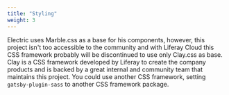 ```yaml
---
title: "Styling"
weight: 3
---
```


Electric uses Marble.css as a base for his components, however, this project isn't too accessible to the community and with Liferay Cloud this CSS framework probably will be discontinued to use only Clay.css as base. Clay is a CSS framework developed by Liferay to create the company products and is backed by a great internal and community team that maintains this project. You could use another CSS framework, setting `gatsby-plugin-sass` to another CSS framework package.
